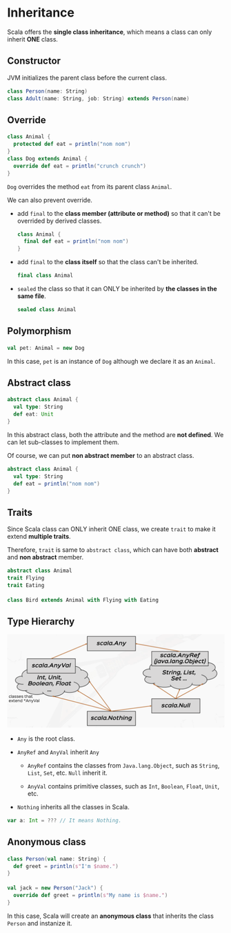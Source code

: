 # Inheritance

Scala offers the **single class inheritance**, which means a class can only inherit **ONE** class.

## Constructor

JVM initializes the parent class before the current class.

```scala
class Person(name: String)
class Adult(name: String, job: String) extends Person(name)
```

## Override

```scala
class Animal {
  protected def eat = println("nom nom")
}
class Dog extends Animal {
  override def eat = println("crunch crunch")
}
```

`Dog` overrides the method `eat` from its parent class `Animal`.

We can also prevent override.

- add `final` to the **class member (attribute or method)** so that it can't be overrided by derived classes.

  ```scala
  class Animal {
    final def eat = println("nom nom")
  }
  ```

- add `final` to the **class itself** so that the class can't be inherited.

  ```scala
  final class Animal
  ```

- `sealed` the class so that it can ONLY be inherited by **the classes in the same file**.

  ```scala
  sealed class Animal
  ```

## Polymorphism

```scala
val pet: Animal = new Dog
```

In this case, `pet` is an instance of `Dog` although we declare it as an `Animal`.

## Abstract class

```scala
abstract class Animal {
  val type: String
  def eat: Unit
}
```

In this abstract class, both the attribute and the method are **not defined**. We can let sub-classes to implement them.

Of course, we can put **non abstract member** to an abstract class.

```scala
abstract class Animal {
  val type: String
  def eat = println("nom nom")
}
```

## Traits

Since Scala class can ONLY inherit ONE class, we create `trait` to make it extend **multiple traits**.

Therefore, `trait` is same to `abstract class`, which can have both **abstract** and **non abstract** member.

```scala
abstract class Animal
trait Flying
trait Eating

class Bird extends Animal with Flying with Eating
```

## Type Hierarchy

![type-hierarchy](./images/type-hierarchy.png)

- `Any` is the root class.

- `AnyRef` and `AnyVal` inherit `Any`

  - `AnyRef` contains the classes from `Java.lang.Object`, such as `String`, `List`, `Set`, etc. `Null` inherit it.

  - `AnyVal` contains primitive classes, such as `Int`, `Boolean`, `Float`, `Unit`, etc.

- `Nothing` inherits all the classes in Scala.

```scala
var a: Int = ??? // It means Nothing.
```

## Anonymous class

```scala
class Person(val name: String) {
  def greet = println(s"I'm $name.")
}

val jack = new Person("Jack") {
  override def greet = println(s"My name is $name.")
}
```

In this case, Scala will create an **anonymous class** that inherits the class `Person` and instanize it.
